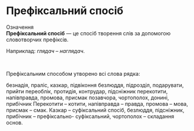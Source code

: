 # Префіксальний спосіб

<div class="space">
<div class="eoz-wrap">
<span class="eoz">Означення</span>
<div class="eoz-text">
<b>Префіксальний спосіб</b> — це спосiб творення слiв за допомогою словотворчих префiксiв.
</div>
</div>
</div>


Наприклад: <i>глядач – наглядач</i>.

<br>
<quiz correctLabel="correct" incorrectLabel="incorrect" checkLabel="check">
    <question text="">
       <p>Префіксальним способом утворено всі слова рядка:</p>
        <answer>безнадія, праліс, казкар, підвіконня</answer>
        <answer>безлюддя, підрозділ, подарувати, прийти</answer>
        <answer>переоблік, протидія, контрудар, підсніжник</answer>
        <answer correct>перекотити, напівправда, промова, присмак</answer>
        <answer>позавчора, чортополох, донині, прибічник</answer>
        <explanation>
        Перекотити – котити, напівправда – правда, промова – мова, присмак – смак. Казкар – суфіксальний спосіб, безлюддя, підсніжник, прибічник – префіксально- суфіксальний, чортополох – складання основ.
        <explanation>
    </question>
</quiz>
